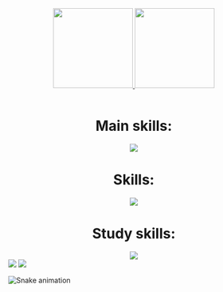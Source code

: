 
<div align="center">
  <a href="https://github.com/P1ul0">
  <img height="160em" src="https://github-readme-stats.vercel.app/api?username=P1ul0&show_icons=true&theme=radical&include_all_commits=true&count_private=true"/>
  <img height="160em" src="https://github-readme-stats.vercel.app/api/top-langs/?username=P1ul0&layout=compact&langs_count=7&theme=radical"/>
  </a>
</div>

<div style="display: inline_block" align="center"><br>  
<h1>Main skills:</h1>
<a href="https://skillicons.dev">
  <img src="https://skillicons.dev/icons?i=java,spring,postgres,linux" />
</a>
<h1>Skills:</h1>
<a href="https://skillicons.dev">
  <img src="https://skillicons.dev/icons?i=git,html,css,js,ts,nodejs,react,java,spring,mysql,postgres,mongodb,docker&perline=6" />
</a>    
<h1>Study skills:</h1>
  <a href="https://skillicons.dev">
    <img src="https://skillicons.dev/icons?i=c#,net" />  
  </a>          
</div>
  
  

<div> 
   <a href = "mailto:paulocesar147852@gmail.com"><img src="https://img.shields.io/badge/-Gmail-%23333?style=for-the-badge&logo=gmail&logoColor=white" target="_blank"></a>
    <a href="" target="_blank"><img src="https://img.shields.io/badge/-LinkedIn-%230077B5?style=for-the-badge&logo=linkedin&logoColor=white" target="_blank"></a> 
 
 ![Snake animation](https://github.com/P1ul0/P1ul0/blob/output/github-contribution-grid-snake.svg)
 
</div>
